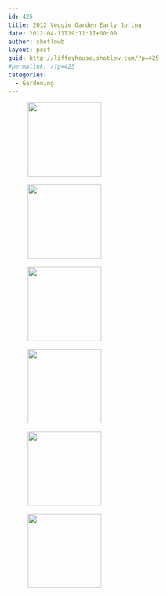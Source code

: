 ```yaml
---
id: 425
title: 2012 Veggie Garden Early Spring
date: 2012-04-11T19:11:17+00:00
author: shotlowb
layout: post
guid: http://liffeyhouse.shotlow.com/?p=425
#permalink: /?p=425
categories:
  - Gardening
---
```

<div id='gallery-8' class='gallery galleryid-425 gallery-columns-3 gallery-size-thumbnail'>
  <figure class='gallery-item'>

  <div class='gallery-icon landscape'>
    <a href='vendor/img/uploads/2012/04/IMG_0111.jpg'><img width="150" height="150" src="vendor/img/uploads/2012/04/IMG_0111-150x150.jpg" class="attachment-thumbnail size-thumbnail" alt="" srcset="vendor/img/uploads/2012/04/IMG_0111-150x150.jpg 150w, vendor/img/uploads/2012/04/IMG_0111-100x100.jpg 100w" sizes="100vw" /></a>
  </div></figure><figure class='gallery-item'>

  <div class='gallery-icon portrait'>
    <a href='vendor/img/uploads/2012/04/IMG_0110.jpg'><img width="150" height="150" src="vendor/img/uploads/2012/04/IMG_0110-150x150.jpg" class="attachment-thumbnail size-thumbnail" alt="" srcset="vendor/img/uploads/2012/04/IMG_0110-150x150.jpg 150w, vendor/img/uploads/2012/04/IMG_0110-100x100.jpg 100w" sizes="100vw" /></a>
  </div></figure><figure class='gallery-item'>

  <div class='gallery-icon landscape'>
    <a href='vendor/img/uploads/2012/04/IMG_0109.jpg'><img width="150" height="150" src="vendor/img/uploads/2012/04/IMG_0109-150x150.jpg" class="attachment-thumbnail size-thumbnail" alt="" srcset="vendor/img/uploads/2012/04/IMG_0109-150x150.jpg 150w, vendor/img/uploads/2012/04/IMG_0109-100x100.jpg 100w" sizes="100vw" /></a>
  </div></figure><figure class='gallery-item'>

  <div class='gallery-icon landscape'>
    <a href='vendor/img/uploads/2012/04/IMG_0104.jpg'><img width="150" height="150" src="vendor/img/uploads/2012/04/IMG_0104-150x150.jpg" class="attachment-thumbnail size-thumbnail" alt="" srcset="vendor/img/uploads/2012/04/IMG_0104-150x150.jpg 150w, vendor/img/uploads/2012/04/IMG_0104-100x100.jpg 100w" sizes="100vw" /></a>
  </div></figure><figure class='gallery-item'>

  <div class='gallery-icon portrait'>
    <a href='vendor/img/uploads/2012/04/IMG_0103.jpg'><img width="150" height="150" src="vendor/img/uploads/2012/04/IMG_0103-150x150.jpg" class="attachment-thumbnail size-thumbnail" alt="" srcset="vendor/img/uploads/2012/04/IMG_0103-150x150.jpg 150w, vendor/img/uploads/2012/04/IMG_0103-100x100.jpg 100w" sizes="100vw" /></a>
  </div></figure><figure class='gallery-item'>

  <div class='gallery-icon portrait'>
    <a href='vendor/img/uploads/2012/04/IMG_0102.jpg'><img width="150" height="150" src="vendor/img/uploads/2012/04/IMG_0102-150x150.jpg" class="attachment-thumbnail size-thumbnail" alt="" srcset="vendor/img/uploads/2012/04/IMG_0102-150x150.jpg 150w, vendor/img/uploads/2012/04/IMG_0102-100x100.jpg 100w" sizes="100vw" /></a>
  </div></figure>
</div>
